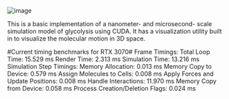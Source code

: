 ![image](https://github.com/user-attachments/assets/2938703b-0125-4657-9808-319b512624f8)

This is a basic implementation of a nanometer- and microsecond- scale simulation model of glycolysis using CUDA. It has a visualization utility built in to visualize the molecular motion in 3D space.

#Current timing benchmarks for RTX 3070#
Frame Timings:
  Total Loop Time: 15.529 ms
  Render Time: 2.313 ms
  Simulation Time: 13.216 ms
Simulation Step Timings:
  Memory Allocation: 0.013 ms
  Memory Copy to Device: 0.579 ms
  Assign Molecules to Cells: 0.008 ms
  Apply Forces and Update Positions: 0.008 ms
  Handle Interactions: 11.970 ms
  Memory Copy from Device: 0.058 ms
  Process Creation/Deletion Flags: 0.024 ms
